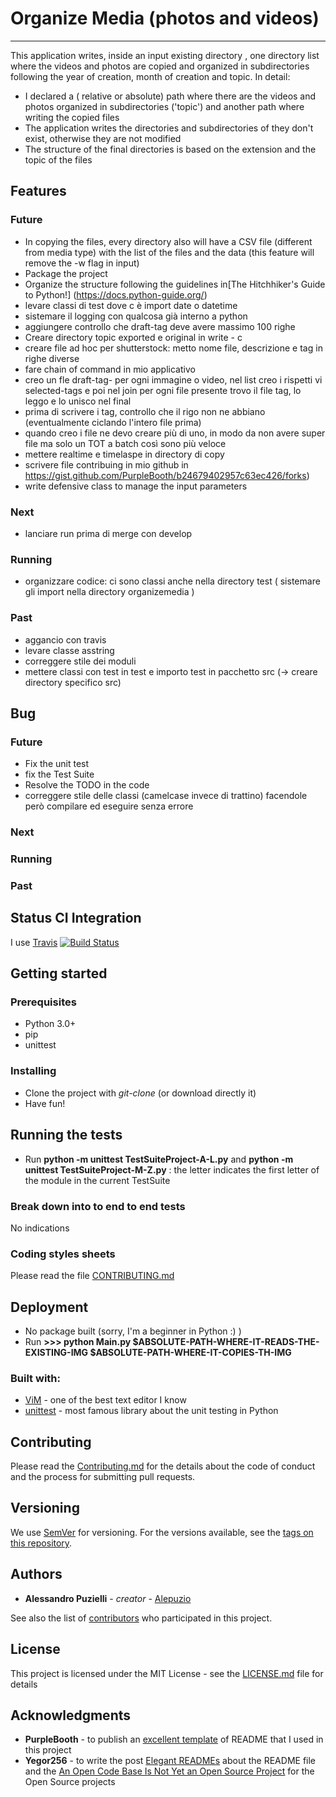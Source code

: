 # Organize Media (photos and videos)
--------
This application writes, inside an input existing directory , one directory list where the videos and photos are copied and organized in subdirectories following the year of creation, month of creation and topic.
In detail:
* I declared a ( relative or absolute) path where there are the videos and photos organized in subdirectories ('topic') and another path where writing the copied files
* The application writes the directories and subdirectories of they don't exist, otherwise they are not modified
* The structure of the final directories is based on the extension and the topic of the files


## Features

### Future
* In copying the files, every directory also will have a CSV file (different from media type) with the list of the files and the data (this feature will remove the -w flag in input)
* Package the project
* Organize the structure following the guidelines in[The Hitchhiker's Guide to Python!] (https://docs.python-guide.org/)
* levare classi di test dove c è import date o datetime
* sistemare il logging con qualcosa già interno a python
* aggiungere controllo che draft-tag deve avere massimo 100 righe
* Creare directory topic exported e original in write - c
* creare file ad hoc per shutterstock: metto nome file, descrizione e tag in righe diverse
* fare chain of command in mio applicativo
* creo un fle draft-tag- per ogni immagine o video, nel list creo i rispetti vi selected-tags e poi nel join per ogni file presente trovo il file tag, lo leggo e lo unisco nel final
* prima di scrivere i tag, controllo che il rigo non ne abbiano (eventualmente ciclando l'intero file prima)
* quando creo i file ne devo creare più di uno, in modo da non avere super file ma solo un TOT a batch così sono più veloce
* mettere realtime e timelaspe in directory di copy
* scrivere file contribuing in mio github in  https://gist.github.com/PurpleBooth/b24679402957c63ec426/forks)
* write defensive class to manage the input parameters
### Next

* lanciare run prima di merge con develop

### Running

* organizzare codice: ci sono classi anche nella directory test ( sistemare gli import nella directory organizemedia )

### Past

* aggancio con travis
* levare classe asstring
* correggere stile dei moduli 
* mettere classi con test in test e importo test in pacchetto src (-> creare directory specifico src)



## Bug

### Future
* Fix the unit test
* fix the Test Suite
* Resolve the TODO in the code
* correggere stile delle classi (camelcase invece di trattino) facendole però compilare ed eseguire senza errore


### Next

### Running

### Past




## Status CI Integration
 
 I use [Travis](https://travis-ci.org/)
 [![Build Status](https://travis-ci.org/alepuzio/organize-media.svg?branch=master)](https://travis-ci.org/alepuzio/organize-media)

## Getting started

### Prerequisites

- Python 3.0+
- pip
- unittest 

### Installing

- Clone the project with _git-clone_ (or download directly it)
- Have fun!


## Running the tests

 - Run __python -m unittest TestSuiteProject-A-L.py__ and __python -m unittest TestSuiteProject-M-Z.py__ : the letter indicates the first letter of the module in the current TestSuite

### Break down into to end to end tests

No indications

	
### Coding styles sheets

Please read the file [CONTRIBUTING.md](http://github.com/alepuzio/organize-media/CONTRIBUTING.md)

## Deployment
 
 - No package built (sorry, I'm a beginner in Python :) )
 - Run    __>>> python Main.py $ABSOLUTE-PATH-WHERE-IT-READS-THE-EXISTING-IMG $ABSOLUTE-PATH-WHERE-IT-COPIES-TH-IMG__
 
### Built with:

* [ViM](http://www.vim.org) - one of the best text editor I know
* [unittest](https://docs.python.org/3/library/unittest.html) - most famous library about the unit testing in Python

## Contributing

Please read the [Contributing.md](http://github.com/alepuzio/organize-media/CONTRIBUTING.md) for the details about the code of conduct and the process for submitting pull requests.

## Versioning

We use [SemVer](http://semver.org/) for versioning. For the versions available, see the [tags on this repository](https://github.com/alepuzio/organize-media/tags). 

## Authors

* **Alessandro Puzielli** - *creator* - [Alepuzio](https://github.com/alepuzio)

See also the list of [contributors](https://github.com/alepuzio/organize-media/contributors) who participated in this project.

## License

This project is licensed under the MIT License - see the [LICENSE.md](LICENSE.md) file for details

## Acknowledgments

* **PurpleBooth** - to publish an [excellent template](https://gist.github.com/PurpleBooth/109311bb0361f32d87a2) of README that I used in this project 
* **Yegor256** - to write the post [Elegant READMEs](https://www.yegor256.com/2019/04/23/elegant-readme.html) about the README file and the [An Open Code Base Is Not Yet an Open Source Project](https://www.yegor256.com/2018/05/08/open-source-attributes.html) for the Open Source projects
